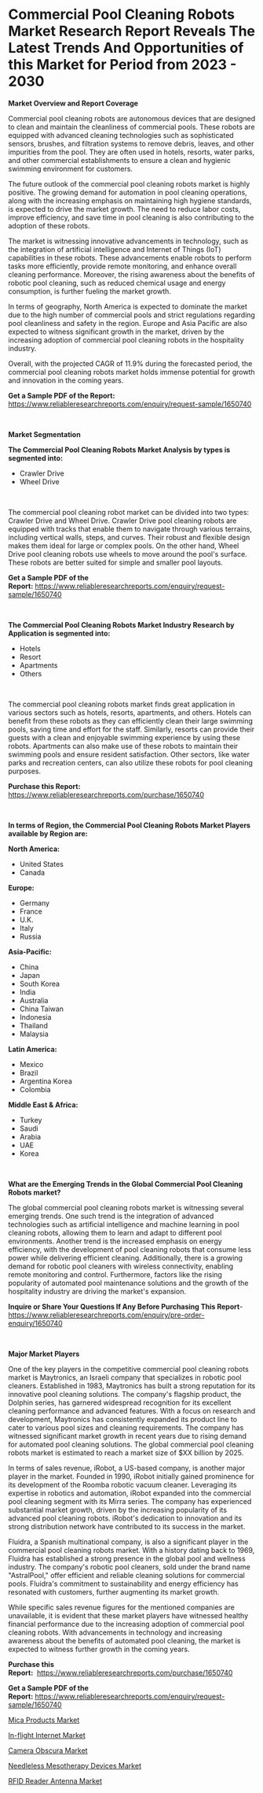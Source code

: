 <p><h1>Commercial Pool Cleaning Robots Market Research Report Reveals The Latest Trends And Opportunities of this Market for Period from 2023 - 2030</h1></p><p><strong>Market Overview and Report Coverage</strong></p>
<p><p>Commercial pool cleaning robots are autonomous devices that are designed to clean and maintain the cleanliness of commercial pools. These robots are equipped with advanced cleaning technologies such as sophisticated sensors, brushes, and filtration systems to remove debris, leaves, and other impurities from the pool. They are often used in hotels, resorts, water parks, and other commercial establishments to ensure a clean and hygienic swimming environment for customers.</p><p>The future outlook of the commercial pool cleaning robots market is highly positive. The growing demand for automation in pool cleaning operations, along with the increasing emphasis on maintaining high hygiene standards, is expected to drive the market growth. The need to reduce labor costs, improve efficiency, and save time in pool cleaning is also contributing to the adoption of these robots.</p><p>The market is witnessing innovative advancements in technology, such as the integration of artificial intelligence and Internet of Things (IoT) capabilities in these robots. These advancements enable robots to perform tasks more efficiently, provide remote monitoring, and enhance overall cleaning performance. Moreover, the rising awareness about the benefits of robotic pool cleaning, such as reduced chemical usage and energy consumption, is further fueling the market growth.</p><p>In terms of geography, North America is expected to dominate the market due to the high number of commercial pools and strict regulations regarding pool cleanliness and safety in the region. Europe and Asia Pacific are also expected to witness significant growth in the market, driven by the increasing adoption of commercial pool cleaning robots in the hospitality industry.</p><p>Overall, with the projected CAGR of 11.9% during the forecasted period, the commercial pool cleaning robots market holds immense potential for growth and innovation in the coming years.</p></p>
<p><strong>Get a Sample PDF of the Report:</strong> <a href="https://www.reliableresearchreports.com/enquiry/request-sample/1650740">https://www.reliableresearchreports.com/enquiry/request-sample/1650740</a></p>
<p>&nbsp;</p>
<p><strong>Market Segmentation</strong></p>
<p><strong>The Commercial Pool Cleaning Robots Market Analysis by types is segmented into:</strong></p>
<p><ul><li>Crawler Drive</li><li>Wheel Drive</li></ul></p>
<p>&nbsp;</p>
<p><p>The commercial pool cleaning robot market can be divided into two types: Crawler Drive and Wheel Drive. Crawler Drive pool cleaning robots are equipped with tracks that enable them to navigate through various terrains, including vertical walls, steps, and curves. Their robust and flexible design makes them ideal for large or complex pools. On the other hand, Wheel Drive pool cleaning robots use wheels to move around the pool's surface. These robots are better suited for simple and smaller pool layouts.</p></p>
<p><strong>Get a Sample PDF of the Report:</strong>&nbsp;<a href="https://www.reliableresearchreports.com/enquiry/request-sample/1650740">https://www.reliableresearchreports.com/enquiry/request-sample/1650740</a></p>
<p>&nbsp;</p>
<p><strong>The Commercial Pool Cleaning Robots Market Industry Research by Application is segmented into:</strong></p>
<p><ul><li>Hotels</li><li>Resort</li><li>Apartments</li><li>Others</li></ul></p>
<p>&nbsp;</p>
<p><p>The commercial pool cleaning robots market finds great application in various sectors such as hotels, resorts, apartments, and others. Hotels can benefit from these robots as they can efficiently clean their large swimming pools, saving time and effort for the staff. Similarly, resorts can provide their guests with a clean and enjoyable swimming experience by using these robots. Apartments can also make use of these robots to maintain their swimming pools and ensure resident satisfaction. Other sectors, like water parks and recreation centers, can also utilize these robots for pool cleaning purposes.</p></p>
<p><strong>Purchase this Report:</strong>&nbsp; <a href="https://www.reliableresearchreports.com/purchase/1650740">https://www.reliableresearchreports.com/purchase/1650740</a></p>
<p>&nbsp;</p>
<p><strong>In terms of Region, the Commercial Pool Cleaning Robots Market Players available by Region are:</strong></p>
<p>
    <p> <strong> North America: </strong>
        <ul>
            <li>United States</li>
            <li>Canada</li>
        </ul>
        </p> 
    <p> <strong> Europe: </strong>
        <ul>
            <li>Germany</li>
            <li>France</li>
            <li>U.K.</li>
            <li>Italy</li>
            <li>Russia</li>
        </ul>
        </p> 
    <p> <strong> Asia-Pacific: </strong>
        <ul>
            <li>China</li>
            <li>Japan</li>
            <li>South Korea</li>
            <li>India</li>
            <li>Australia</li>
            <li>China Taiwan</li>
            <li>Indonesia</li>
            <li>Thailand</li>
            <li>Malaysia</li>
        </ul>
        </p> 
    <p> <strong> Latin America: </strong>
        <ul>
            <li>Mexico</li>
            <li>Brazil</li>
            <li>Argentina Korea</li>
            <li>Colombia</li>
        </ul>
        </p> 
    <p> <strong> Middle East & Africa: </strong>
        <ul>
            <li>Turkey</li>
            <li>Saudi</li>
            <li>Arabia</li>
            <li>UAE</li>
            <li>Korea</li>
        </ul>
    </p>
    </p>
<p>&nbsp;</p>
<p><strong>What are the Emerging Trends in the Global Commercial Pool Cleaning Robots market?</strong></p>
<p><p>The global commercial pool cleaning robots market is witnessing several emerging trends. One such trend is the integration of advanced technologies such as artificial intelligence and machine learning in pool cleaning robots, allowing them to learn and adapt to different pool environments. Another trend is the increased emphasis on energy efficiency, with the development of pool cleaning robots that consume less power while delivering efficient cleaning. Additionally, there is a growing demand for robotic pool cleaners with wireless connectivity, enabling remote monitoring and control. Furthermore, factors like the rising popularity of automated pool maintenance solutions and the growth of the hospitality industry are driving the market's expansion.</p></p>
<p><strong>Inquire or Share Your Questions If Any Before Purchasing This Report</strong>- <a href="https://www.reliableresearchreports.com/enquiry/pre-order-enquiry/1650740">https://www.reliableresearchreports.com/enquiry/pre-order-enquiry/1650740</a></p>
<p>&nbsp;</p>
<p><strong>Major Market Players</strong></p>
<p><p>One of the key players in the competitive commercial pool cleaning robots market is Maytronics, an Israeli company that specializes in robotic pool cleaners. Established in 1983, Maytronics has built a strong reputation for its innovative pool cleaning solutions. The company's flagship product, the Dolphin series, has garnered widespread recognition for its excellent cleaning performance and advanced features. With a focus on research and development, Maytronics has consistently expanded its product line to cater to various pool sizes and cleaning requirements. The company has witnessed significant market growth in recent years due to rising demand for automated pool cleaning solutions. The global commercial pool cleaning robots market is estimated to reach a market size of $XX billion by 2025.</p><p>In terms of sales revenue, iRobot, a US-based company, is another major player in the market. Founded in 1990, iRobot initially gained prominence for its development of the Roomba robotic vacuum cleaner. Leveraging its expertise in robotics and automation, iRobot expanded into the commercial pool cleaning segment with its Mirra series. The company has experienced substantial market growth, driven by the increasing popularity of its advanced pool cleaning robots. iRobot's dedication to innovation and its strong distribution network have contributed to its success in the market.</p><p>Fluidra, a Spanish multinational company, is also a significant player in the commercial pool cleaning robots market. With a history dating back to 1969, Fluidra has established a strong presence in the global pool and wellness industry. The company's robotic pool cleaners, sold under the brand name "AstralPool," offer efficient and reliable cleaning solutions for commercial pools. Fluidra's commitment to sustainability and energy efficiency has resonated with customers, further augmenting its market growth.</p><p>While specific sales revenue figures for the mentioned companies are unavailable, it is evident that these market players have witnessed healthy financial performance due to the increasing adoption of commercial pool cleaning robots. With advancements in technology and increasing awareness about the benefits of automated pool cleaning, the market is expected to witness further growth in the coming years.</p></p>
<p><strong>Purchase this Report:</strong>&nbsp;&nbsp;<a href="https://www.reliableresearchreports.com/purchase/1650740">https://www.reliableresearchreports.com/purchase/1650740</a></p>
<p></p>
<p><strong>Get a Sample PDF of the Report:</strong>&nbsp;<a href="https://www.reliableresearchreports.com/enquiry/request-sample/1650740">https://www.reliableresearchreports.com/enquiry/request-sample/1650740</a></p>
<p><p><a href="https://medium.com/@dennisoliver07/mica-products-market-size-growth-forecast-2023-2030-68c3235d594f">Mica Products Market</a></p><p><a href="https://github.com/rahu1505/Market-Research-Report-List-1/blob/main/in-flight-internet-market.md">In-flight Internet Market</a></p><p><a href="https://www.linkedin.com/pulse/camera-obscura-market-challenges-opportunities-growth-f2rpe/">Camera Obscura Market</a></p><p><a href="https://github.com/rahu1502/Market-Research-Report-List-1/blob/main/needleless-mesotherapy-devices-market.md">Needleless Mesotherapy Devices Market</a></p><p><a href="https://www.linkedin.com/pulse/rfid-reader-antenna-market-size-growth-forecast-from-2023--s0v6e/">RFID Reader Antenna Market</a></p></p>